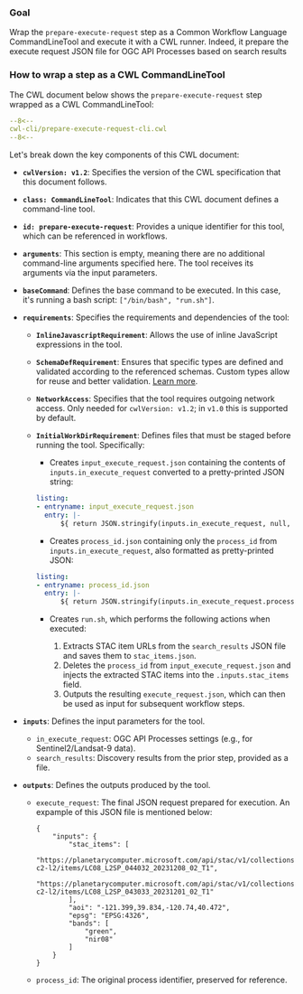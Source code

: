 ### Goal 

Wrap the `prepare-execute-request` step as a Common Workflow Language CommandLineTool and execute it with a CWL runner. Indeed, it prepare the execute request JSON file for OGC API Processes based on search results 



### How to wrap a step as a CWL CommandLineTool 

The CWL document below shows the `prepare-execute-request` step wrapped as a CWL CommandLineTool:

```yaml linenums="1" hl_lines="9-12 49-53" title="cwl-cli/prepare-execute-request-cli.cwl"
--8<--
cwl-cli/prepare-execute-request-cli.cwl
--8<--
```


Let's break down the key components of this CWL document:

* **`cwlVersion: v1.2`**: Specifies the version of the CWL specification that this document follows.

* **`class: CommandLineTool`**: Indicates that this CWL document defines a command-line tool.

* **`id: prepare-execute-request`**: Provides a unique identifier for this tool, which can be referenced in workflows.

* **`arguments`**: This section is empty, meaning there are no additional command-line arguments specified here. The tool receives its arguments via the input parameters.

* **`baseCommand`**: Defines the base command to be executed. In this case, it's running a bash script: `["/bin/bash", "run.sh"]`.

* **`requirements`**: Specifies the requirements and dependencies of the tool:

  * **`InlineJavascriptRequirement`**: Allows the use of inline JavaScript expressions in the tool.
  * **`SchemaDefRequirement`**: Ensures that specific types are defined and validated according to the referenced schemas. Custom types allow for reuse and better validation. [Learn more](https://www.commonwl.org/user_guide/topics/custom-types.html).
  * **`NetworkAccess`**: Specifies that the tool requires outgoing network access. Only needed for `cwlVersion: v1.2`; in `v1.0` this is supported by default.
  * **`InitialWorkDirRequirement`**: Defines files that must be staged before running the tool. Specifically:

    * Creates `input_execute_request.json` containing the contents of `inputs.in_execute_request` converted to a pretty-printed JSON string:

    ```yaml
    listing:
    - entryname: input_execute_request.json
      entry: |-
          ${ return JSON.stringify(inputs.in_execute_request, null, 2); }
    ```

    * Creates `process_id.json` containing only the `process_id` from `inputs.in_execute_request`, also formatted as pretty-printed JSON:

    ```yaml
    listing:
    - entryname: process_id.json
      entry: |-
          ${ return JSON.stringify(inputs.in_execute_request.process_id, null, 2); }
    ```

    * Creates `run.sh`, which performs the following actions when executed:

      1. Extracts STAC item URLs from the `search_results` JSON file and saves them to `stac_items.json`.
      2. Deletes the `process_id` from `input_execute_request.json` and injects the extracted STAC items into the `.inputs.stac_items` field.
      3. Outputs the resulting `execute_request.json`, which can then be used as input for subsequent workflow steps.

* **`inputs`**: Defines the input parameters for the tool.

  * `in_execute_request`: OGC API Processes settings (e.g., for Sentinel2/Landsat-9 data).
  * `search_results`: Discovery results from the prior step, provided as a file.

* **`outputs`**: Defines the outputs produced by the tool.

  * `execute_request`: The final JSON request prepared for execution. An expample of this JSON file is mentioned below:
    ```
    {
        "inputs": {
            "stac_items": [
                "https://planetarycomputer.microsoft.com/api/stac/v1/collections/landsat-c2-l2/items/LC08_L2SP_044032_20231208_02_T1",
                "https://planetarycomputer.microsoft.com/api/stac/v1/collections/landsat-c2-l2/items/LC08_L2SP_043033_20231201_02_T1"
            ],
            "aoi": "-121.399,39.834,-120.74,40.472",
            "epsg": "EPSG:4326",
            "bands": [
                "green",
                "nir08"
            ]
        }
    }
    ```
  * `process_id`: The original process identifier, preserved for reference.
